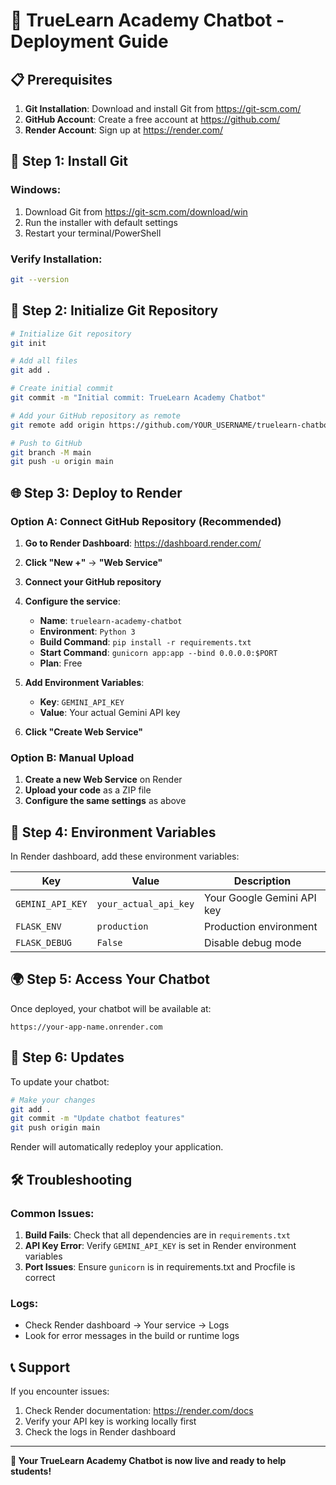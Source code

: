 # 🚀 TrueLearn Academy Chatbot - Deployment Guide

## 📋 Prerequisites

1. **Git Installation**: Download and install Git from https://git-scm.com/
2. **GitHub Account**: Create a free account at https://github.com/
3. **Render Account**: Sign up at https://render.com/

## 🔧 Step 1: Install Git

### Windows:
1. Download Git from https://git-scm.com/download/win
2. Run the installer with default settings
3. Restart your terminal/PowerShell

### Verify Installation:
```bash
git --version
```

## 📁 Step 2: Initialize Git Repository

```bash
# Initialize Git repository
git init

# Add all files
git add .

# Create initial commit
git commit -m "Initial commit: TrueLearn Academy Chatbot"

# Add your GitHub repository as remote
git remote add origin https://github.com/YOUR_USERNAME/truelearn-chatbot.git

# Push to GitHub
git branch -M main
git push -u origin main
```

## 🌐 Step 3: Deploy to Render

### Option A: Connect GitHub Repository (Recommended)

1. **Go to Render Dashboard**: https://dashboard.render.com/
2. **Click "New +"** → **"Web Service"**
3. **Connect your GitHub repository**
4. **Configure the service**:
   - **Name**: `truelearn-academy-chatbot`
   - **Environment**: `Python 3`
   - **Build Command**: `pip install -r requirements.txt`
   - **Start Command**: `gunicorn app:app --bind 0.0.0.0:$PORT`
   - **Plan**: Free

5. **Add Environment Variables**:
   - **Key**: `GEMINI_API_KEY`
   - **Value**: Your actual Gemini API key

6. **Click "Create Web Service"**

### Option B: Manual Upload

1. **Create a new Web Service** on Render
2. **Upload your code** as a ZIP file
3. **Configure the same settings** as above

## 🔑 Step 4: Environment Variables

In Render dashboard, add these environment variables:

| Key | Value | Description |
|-----|-------|-------------|
| `GEMINI_API_KEY` | `your_actual_api_key` | Your Google Gemini API key |
| `FLASK_ENV` | `production` | Production environment |
| `FLASK_DEBUG` | `False` | Disable debug mode |

## 🌍 Step 5: Access Your Chatbot

Once deployed, your chatbot will be available at:
```
https://your-app-name.onrender.com
```

## 🔄 Step 6: Updates

To update your chatbot:

```bash
# Make your changes
git add .
git commit -m "Update chatbot features"
git push origin main
```

Render will automatically redeploy your application.

## 🛠️ Troubleshooting

### Common Issues:

1. **Build Fails**: Check that all dependencies are in `requirements.txt`
2. **API Key Error**: Verify `GEMINI_API_KEY` is set in Render environment variables
3. **Port Issues**: Ensure `gunicorn` is in requirements.txt and Procfile is correct

### Logs:
- Check Render dashboard → Your service → Logs
- Look for error messages in the build or runtime logs

## 📞 Support

If you encounter issues:
1. Check Render documentation: https://render.com/docs
2. Verify your API key is working locally first
3. Check the logs in Render dashboard

---

**🎉 Your TrueLearn Academy Chatbot is now live and ready to help students!** 